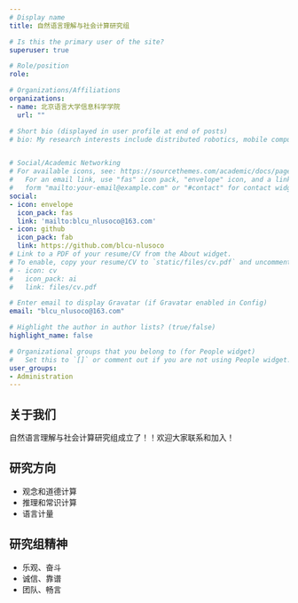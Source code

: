 ```yaml
---
# Display name
title: 自然语言理解与社会计算研究组

# Is this the primary user of the site?
superuser: true

# Role/position
role:

# Organizations/Affiliations
organizations:
- name: 北京语言大学信息科学学院
  url: ""

# Short bio (displayed in user profile at end of posts)
# bio: My research interests include distributed robotics, mobile computing and programmable matter.


# Social/Academic Networking
# For available icons, see: https://sourcethemes.com/academic/docs/page-builder/#icons
#   For an email link, use "fas" icon pack, "envelope" icon, and a link in the
#   form "mailto:your-email@example.com" or "#contact" for contact widget.
social:
- icon: envelope
  icon_pack: fas
  link: 'mailto:blcu_nlusoco@163.com'
- icon: github
  icon_pack: fab
  link: https://github.com/blcu-nlusoco
# Link to a PDF of your resume/CV from the About widget.
# To enable, copy your resume/CV to `static/files/cv.pdf` and uncomment the lines below.
# - icon: cv
#   icon_pack: ai
#   link: files/cv.pdf

# Enter email to display Gravatar (if Gravatar enabled in Config)
email: "blcu_nlusoco@163.com"

# Highlight the author in author lists? (true/false)
highlight_name: false

# Organizational groups that you belong to (for People widget)
#   Set this to `[]` or comment out if you are not using People widget.
user_groups:
- Administration
---
```


## 关于我们
自然语言理解与社会计算研究组成立了！！欢迎大家联系和加入！


## 研究方向
- 观念和道德计算
- 推理和常识计算
- 语言计量

## 研究组精神
- 乐观、奋斗
- 诚信、靠谱
- 团队、畅言
